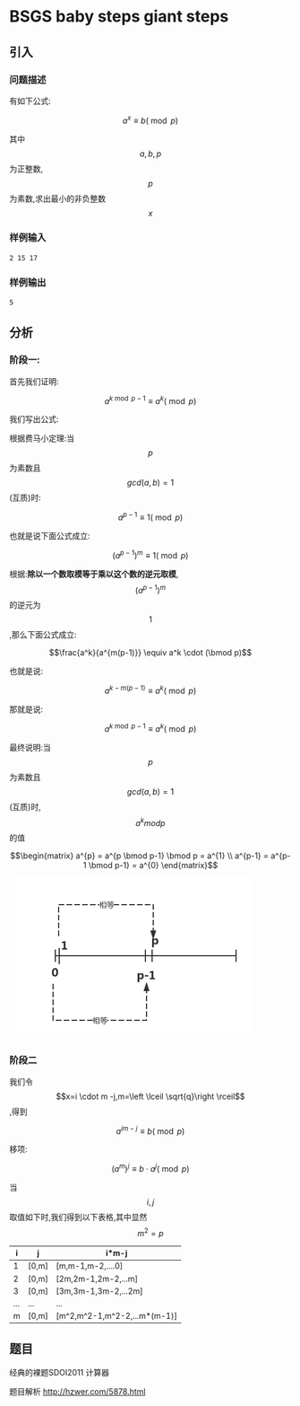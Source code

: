 # BSGS baby steps giant steps


## 引入

### 问题描述

有如下公式:

```math
a^x \equiv b( \bmod p)
```
其中$$a,b,p$$为正整数,$$p$$为素数,求出最小的非负整数$$x$$

### 样例输入


```
2 15 17
```


### 样例输出

```
5
```


## 分析

### 阶段一: 


首先我们证明:

```math
a^{k \bmod p-1} \equiv a^k(\bmod p)
```

我们写出公式:

根据费马小定理:当$$p$$为素数且$$gcd(a,b)=1$$(互质)时:

```math
a^{p-1} \equiv 1(\bmod p)
```

也就是说下面公式成立:

```math
(a^{p-1})^m \equiv 1(\bmod p)
```

根据:**除以一个数取模等于乘以这个数的逆元取模**,$$(a^{p-1})^m$$的逆元为$$1$$,那么下面公式成立:

```math
\frac{a^k}{a^{m(p-1)}} \equiv a^k \cdot (\bmod p)
```

也就是说:

```math
a^{k-m(p-1)} \equiv a^k(\bmod p)
```

那就是说:

```math
a^{k \bmod p-1} \equiv a^k(\bmod p)
```

最终说明:当$$p$$为素数且$$gcd(a,b)=1$$(互质)时,$$a^k mod p$$的值

```math
\begin{matrix}
a^{p} = a^{p \bmod p-1} \bmod p = a^{1} \\
a^{p-1} = a^{p-1 \bmod p-1} = a^{0}
\end{matrix}
```

![1](./mod.png)

### 阶段二

我们令$$x=i \cdot m -j,m=\left \lceil  \sqrt{q}\right \rceil$$,得到

```math
a^{im-j} \equiv b(\bmod p)
```

移项:

```math
(a^m)^j \equiv b\cdot a^j(\bmod p)
```


当$$i,j$$取值如下时,我们得到以下表格,其中显然$$m^2 =p $$

| i   | j     | i*m-j                        |
|-----|-------|------------------------------|
| 1   | [0,m] | [m,m-1,m-2,....0]            |
| 2   | [0,m] | [2m,2m-1,2m-2,...m]          |
| 3   | [0,m] | [3m,3m-1,3m-2,...2m]         |
| ... | ...   | ...                          |
| m   | [0,m] | [m^2,m^2-1,m^2-2,...m*(m-1)] |

## 题目


经典的裸题SDOI2011 计算器

题目解析 http://hzwer.com/5878.html
